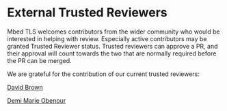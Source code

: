 # External Trusted Reviewers

Mbed TLS welcomes contributors from the wider community who would be interested in helping with review. Especially active contributors may be granted Trusted Reviewer status. Trusted reviewers can approve a PR, and their approval will count towards the two that are normally required before the PR can be merged.

We are grateful for the contribution of our current trusted reviewers:

[David Brown](https://github.com/d3zd3z)

[Demi Marie Obenour](https://github.com/DemiMarie)
